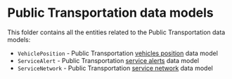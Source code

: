 # Public Transportation data models

This folder contains all the entities related to the Public Transportation data models:

* `VehiclePosition` - Public Transportation [vehicles position](https://github.com/ftcardoso/dataModels/tree/PublicTransportation/PublicTransportation/VehiclePosition) data model
* `ServiceAlert` - Public Transportation [service alerts](https://github.com/ftcardoso/dataModels/tree/PublicTransportation/PublicTransportation/ServiceAlert) data model
* `ServiceNetwork` - Public Transportation [service network](https://github.com/ftcardoso/dataModels/tree/PublicTransportation/PublicTransportation/ServiceNetwork) data model
